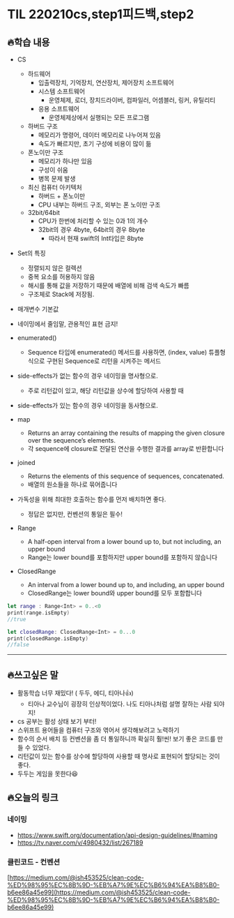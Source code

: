 # TIL 220210cs,step1피드백,step2

## 🔥학습 내용
- CS
	- 하드웨어
		- 입출력장치, 기억장치, 연산장치, 제어장치
	소프트웨어
		- 시스템 소프트웨어
			- 운영체제, 로더, 장치드라이버, 컴파일러, 어셈블러, 링커, 유틸리티
		- 응용 소프트웨어
			- 운영체제상에서 실행되는 모든 프로그램
	- 하버드 구조
		- 메모리가 명령어, 데이터 메모리로 나누어져 있음
		- 속도가 빠르지만, 초기 구성에 비용이 많이 듦
	- 폰노이만 구조
		- 메모리가 하나만 있음
		- 구성이 쉬움
		- 병목 문제 발생
	- 최신 컴퓨터 아키텍처
		- 하버드 + 폰노이만
		- CPU 내부는 하버드 구조, 외부는 폰 노이만 구조
	- 32bit/64bit
		- CPU가 한번에 처리할 수 있는 0과 1의 개수
		- 32bit의 경우 4byte, 64bit의 경우 8byte
			- 따라서 현재 swift의 Int타입은 8byte
- Set의 특징
	-   정렬되지 않은 컬렉션
	-   중복 요소를 허용하지 않음
	-   해시를 통해 값을 저장하기 때문에 배열에 비해 검색 속도가 빠름
	-   구조체로 Stack에 저장됨.

- 매개변수 기본값
- 네이밍에서 줄임말, 관용적인 표현 금지!
- enumerated()
	- Sequence 타입에 enumerated() 메서드를 사용하면, (index, value) 튜플형식으로 구현된 Sequence로 리턴을 시켜주는 메서드
- side-effects가 없는 함수의 경우 네이밍을 명사형으로.
	- 주로 리턴값이 있고, 해당 리턴값을 상수에 할당하여 사용할 때
- side-effects가 있는 함수의 경우 네이밍을 동사형으로.
- map
	-   Returns an array containing the results of mapping the given closure over the sequence’s elements.
	-   각 sequence에 closure로 전달된 연산을 수행한 결과를 array로 반환합니다

- joined
	-   Returns the elements of this sequence of sequences, concatenated.
	-   배열의 원소들을 하나로 묶어줍니다
- 가독성을 위해 최대한 호출하는 함수를 먼저 배치하면 좋다.
	- 정답은 없지만, 컨벤션의 통일은 필수!
- Range
	-   A half-open interval from a lower bound up to, but not including, an upper bound
	-   Range는 lower bound를 포함하지만 upper bound를 포함하지 않습니다

- ClosedRange
	-   An interval from a lower bound up to, and including, an upper bound
	-   ClosedRange는 lower bound와 upper bound를 모두 포함합니다
```swift
let range : Range<Int> = 0..<0
print(range.isEmpty)
//true

let closedRange: ClosedRange<Int> = 0...0
print(closedRange.isEmpty)
//false
```

---

## 🔥쓰고싶은 말
- 활동학습 너무 재밌다! ( 두두, 에디, 티아나👍)
	- 티아나 교수님이 굉장히 인상적이었다. 나도 티아나처럼 설명 잘하는 사람 되야지!
- cs 공부는 활성 상태 보기 부터!
- 스위프트 용어들을 컴퓨터 구조와 엮어서 생각해보려고 노력하기
- 함수의 순서 배치 등 컨벤션을 좀 더 통일하니까 확실히 훨!씬! 보기 좋은 코드를 만들 수 있었다.
- 리턴값이 있는 함수를 상수에 할당하여 사용할 때 명사로 표현되어 할당되는 것이 좋다.
- 두두는 게임을 못한다😆

## 🔥오늘의 링크
### 네이밍
- https://www.swift.org/documentation/api-design-guidelines/#naming
- https://tv.naver.com/v/4980432/list/267189

### 클린코드 - 컨벤션
[https://medium.com/@ish453525/clean-code-%ED%98%95%EC%8B%9D-%EB%A7%9E%EC%B6%94%EA%B8%B0-b6ee86a45e99](https://medium.com/@ish453525/clean-code-%ED%98%95%EC%8B%9D-%EB%A7%9E%EC%B6%94%EA%B8%B0-b6ee86a45e99)
